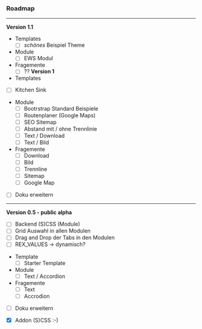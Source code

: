 ### Roadmap ###

---

**Version 1.1**

- Templates
  - [ ] _schönes_ Beispiel Theme
- Module
  - [ ] EWS Modul
- Fragemente
  - [ ] ??
**Version 1**

- Templates
 - [ ] Kitchen Sink
- Module
  - [ ] Bootrstrap Standard Beispiele
  - [ ] Routenplaner (Google Maps)
  - [ ] SEO Sitemap
  - [ ] Abstand mit / ohne Trennlinie
  - [ ] Text / Download
  - [ ] Text / Bild
- Fragemente
  - [ ] Download
  - [ ] Bild
  - [ ] Trennline
  - [ ] Sitemap
  - [ ] Google Map
- [ ] Doku erweitern

---

**Version 0.5 - public alpha**

- [ ] Backend (S)CSS (Module)
- [ ] Grid Auswahl in allen Modulen
- [ ] Drag and Drop der Tabs in den Modulen
- [ ] REX_VALUES -> dynamisch?
- Template
  - [ ] Starter Template
- Module
  - [ ] Text / Accordion
- Fragemente
  - [ ] Text
  - [ ] Accrodion
- [ ] Doku erweitern
- [x] Addon (S)CSS :-)


